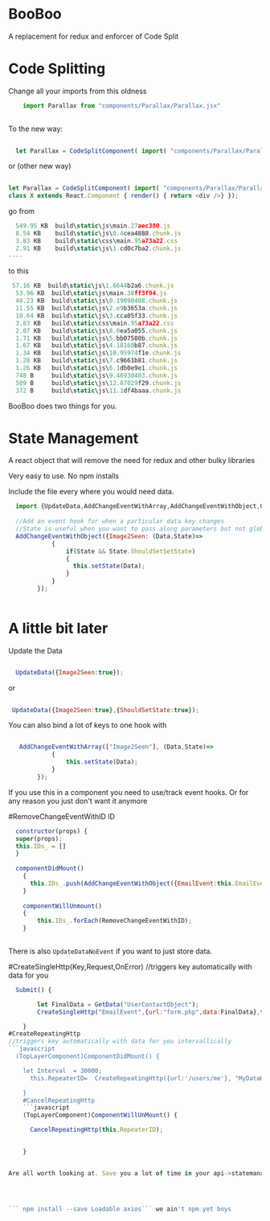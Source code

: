 # BooBoo
A replacement for redux and enforcer of Code Split

# Code Splitting
Change all your imports from this oldness
```javascript
    import Parallax from "components/Parallax/Parallax.jsx"
  
```

To the new way:

```javascript
  
  let Parallax = CodeSplitComponent( import( "components/Parallax/Parallax.jsx"));
```
or (other new way)

```javascript
  
let Parallax = CodeSplitComponent( import( "components/Parallax/Parallax.jsx"), 
class X extends React.Component { render() { return <div />} });

```

go from 
```javascript
  549.95 KB  build\static\js\main.27aec380.js
  8.54 KB    build\static\js\0.4cea4888.chunk.js
  3.83 KB    build\static\css\main.95a73a22.css
  2.91 KB    build\static\js\1.cd0c7ba2.chunk.js
----
``` 
to this
```javascript
 57.16 KB  build\static\js\1.6644b2a6.chunk.js
  53.96 KB  build\static\js\main.38ff3f94.js
  40.23 KB  build\static\js\0.19090408.chunk.js
  11.55 KB  build\static\js\2.e9b3653a.chunk.js
  10.64 KB  build\static\js\3.cca05f33.chunk.js
  3.83 KB   build\static\css\main.95a73a22.css
  2.07 KB   build\static\js\8.0ea5a055.chunk.js
  1.71 KB   build\static\js\5.bb07580b.chunk.js
  1.67 KB   build\static\js\4.18160b87.chunk.js
  1.34 KB   build\static\js\10.95974f1e.chunk.js
  1.28 KB   build\static\js\7.c9661b81.chunk.js
  1.26 KB   build\static\js\6.1db0e9e1.chunk.js
  748 B     build\static\js\9.46930403.chunk.js
  509 B     build\static\js\12.87029f29.chunk.js
  372 B     build\static\js\11.1df4baaa.chunk.js

```
BooBoo does two things for you. 
# State Management
A react object that will remove the need for redux and other bulky libraries


Very easy to use. No npm installs

Include the file every where you would need data.

```javascript
  import {UpdateData,AddChangeEventWithArray,AddChangeEventWithObject,GetData}  from 'boobs'
  
  //Add an event hook for when a particular data key changes
  //State is useful when you want to pass along parameters but not globlly
  AddChangeEventWithObject({Image2Seen: (Data,State)=>
            {
                if(State && State.ShouldSetSetState)
                {
                  this.setState(Data);
                }
            }
        });
        
```

# A little bit later

Update the Data
```javascript

  UpdateData({Image2Seen:true});
```  
or
```javascript  
  
 UpdateData({Image2Seen:true},{ShouldSetState:true});
```

You can also bind a lot of keys to one hook with 
```javascript

   AddChangeEventWithArray(["Image2Seen"], (Data,State)=>
            {
                this.setState(Data);
            }
        });
```

If you use this in a component you need to use/track event hooks. Or for any reason you just don't want it anymore

#RemoveChangeEventWithID ID

```javascript
  constructor(props) { 
  super(props); 
  this.IDs_ = []
  }
  
  componentDidMount()
    {
      this.IDs_.push(AddChangeEventWithObject({EmailEvent:this.EmailEventCallBack.bind(this)}));
    }
 
    componentWillUnmount()
    {
        this.IDs_.forEach(RemoveChangeEventWithID);
    }
    
```
  There is also `UpdateDataNoEvent` if you want to just store data.
  
  
#CreateSingleHttp(Key,Request,OnError) 
//triggers key automatically with data for you
```javascript
  Submit() {

        let FinalData = GetData("UserContactObject");
        CreateSingleHttp("EmailEvent",{url:"form.php",data:FinalData},this.HttpError.bind(this))

    }
#CreateRepeatingHttp
//triggers key automatically with data for you intervallically
```javascript
  (TopLayerComponent)ComponentDidMount() {

    let Interval  = 30000;
      this.RepeaterID=  CreateRepeatingHttp({url:'/users/me'}, "MyDataKey", Interval,this.HttpError.bind(this))

    }
    #CancelRepeatingHttp
    ```javascript
    (TopLayerComponent)ComponentWillUnMount() {

      CancelRepeatingHttp(this.RepeaterID);
      

    }


Are all worth looking at. Save you a lot of time in your api->statemanagement calls. 




``` npm install --save Loadable axios``` we ain't npm yet boys
